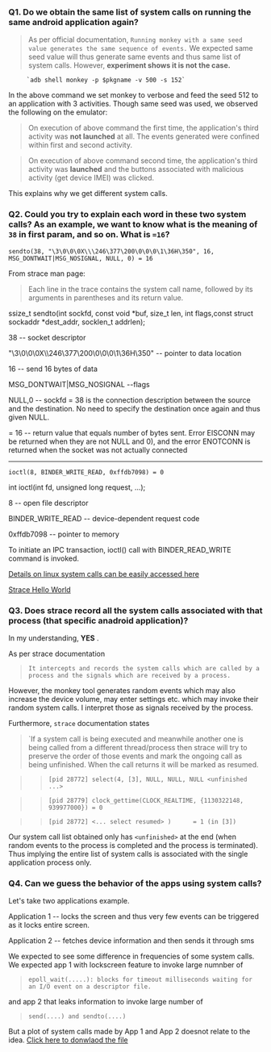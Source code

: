 ### Q1. Do we obtain the same list of system calls on running the same android application again?

> As per official documentation, `Running monkey with a same seed value generates the same sequence of events.` We expected same seed value will thus generate same events and thus same list of system calls. However, **experiment shows it is not the case.**

         `adb shell monkey -p $pkgname -v 500 -s 152`
       
  In the above command we set monkey to verbose and feed the seed 512 to an application with 3 activities. Though same seed was used, we observed the following on the emulator: 
  
  > On execution of above command the first time, the application's third activity was **not launched** at all. The events generated were confined within first and second activity.
  
  > On execution of above command second time, the application's third activity was **launched** and the buttons associated with  malicious activity (get device IMEI) was clicked. 
  
  This explains why we get different system calls. 
  
### Q2. Could you try to explain each word in these two system calls? As an example, we want to know what is the meaning of `38` in first param, and so on. What is `=16`?
 `sendto(38, "\3\0\0\0X\\\246\377\200\0\0\0\1\36H\350", 16, MSG_DONTWAIT|MSG_NOSIGNAL, NULL, 0) = 16`
 
From strace man page: 
> Each line in the trace contains the system call name, followed by its arguments in parentheses and its return value.

ssize_t sendto(int sockfd, const void *buf, size_t len, int flags,const struct sockaddr *dest_addr, socklen_t addrlen);

38 -- socket descriptor

"\3\0\0\0X\\\246\377\200\0\0\0\1\36H\350" -- pointer to data location

16 -- send 16 bytes of data

MSG_DONTWAIT|MSG_NOSIGNAL --flags

NULL,0 -- sockfd = 38 is the connection description between the source and the destination. No need to specify the 
destination once again and thus given NULL.

= 16 -- return value that equals number of bytes sent. Error EISCONN may be returned when they are not NULL and 0), and the error ENOTCONN is returned when the socket was not actually connected

-----------------------

`ioctl(8, BINDER_WRITE_READ, 0xffdb7098) = 0`

int ioctl(int fd, unsigned long request, ...);

8 -- open file descriptor

BINDER_WRITE_READ -- device-dependent request code

0xffdb7098 -- pointer to memory

To initiate an IPC transaction, ioctl() call with BINDER_READ_WRITE command is invoked.


[Details on linux system calls can be easily accessed here](http://syscalls.kernelgrok.com/)

[Strace Hello World](http://timetobleed.com/hello-world/)


### Q3. Does strace record all the system calls associated with that process (that specific anadroid application)? 

In my understanding, **YES** .

As per strace documentation
> `It intercepts and records the system calls which are called by a process and the signals which are received by a process.`

However, the monkey tool generates random events which may also increase the device volume, may enter settings etc. which may invoke their random system calls. I interpret those as 
signals received by the process.

Furthermore, `strace` documentation states 
> `If a system call is being executed and meanwhile another one is being called from a different thread/process then strace will try to preserve the order of those events and mark the ongoing call as being unfinished. When the call returns it will be marked as resumed.
 
 >>`[pid 28772] select(4, [3], NULL, NULL, NULL <unfinished ...>`

 >>`[pid 28779] clock_gettime(CLOCK_REALTIME, {1130322148, 939977000}) = 0`

 >>`[pid 28772] <... select resumed> )      = 1 (in [3])`
 
 
 Our system call list obtained only has `<unfinished>` at the end (when random events to the process is completed and the process is terminated). Thus implying the entire list of system calls is associated with the single application process only.
 
 ### Q4. Can we guess the behavior of the apps using system calls?

Let's take two applications example. 

Application 1 -- locks the screen and thus very few events can be triggered as it locks entire screen.

Application 2 -- fetches device information and then sends it through sms 

We expected to see some difference in frequencies of some system calls. We expected app 1 with lockscreen feature to invoke large numnber of 

> `epoll_wait(.....): blocks for timeout milliseconds waiting for an I/O event on a descriptor file. `

and app 2  that leaks information to invoke  large number of 
>`send(....) and sendto(....)`

But a plot of system calls made by App 1 and App 2 doesnot relate to the idea.
[Click here to donwlaod the file](https://raw.githubusercontent.com/AppAnalysis-BGSU/DynamicAnalysis/master/Graph.docx)
 

